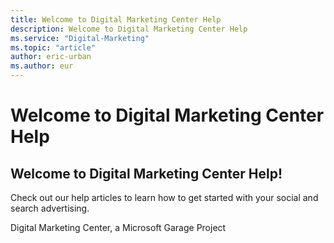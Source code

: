 ```yaml
---
title: Welcome to Digital Marketing Center Help
description: Welcome to Digital Marketing Center Help
ms.service: "Digital-Marketing"
ms.topic: "article"
author: eric-urban
ms.author: eur
---
```


# Welcome to Digital Marketing Center Help

## Welcome to Digital Marketing Center Help!

Check out our help articles to learn how to get started with your social and search advertising.

Digital Marketing Center, a Microsoft Garage Project


